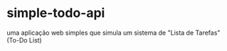 # simple-todo-api
uma aplicação web simples que simula um sistema de "Lista de Tarefas" (To-Do List)
